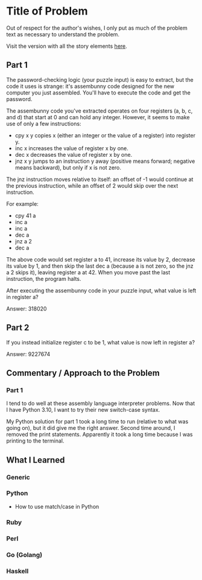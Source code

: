 # Title of Problem

Out of respect for the author's wishes, I only put as much of the problem text as necessary to understand the problem.

Visit the version with all the story elements [here](https://adventofcode.com/2015/day/13).

## Part 1
The password-checking logic (your puzzle input) is easy to extract, but the code it uses is strange: it's assembunny code designed for the new computer you just assembled. You'll have to execute the code and get the password.

The assembunny code you've extracted operates on four registers (a, b, c, and d) that start at 0 and can hold any integer. However, it seems to make use of only a few instructions:

- cpy x y copies x (either an integer or the value of a register) into register y.
- inc x increases the value of register x by one.
- dec x decreases the value of register x by one.
- jnz x y jumps to an instruction y away (positive means forward; negative means backward), but only if x is not zero.

The jnz instruction moves relative to itself: an offset of -1 would continue at the previous instruction, while an offset of 2 would skip over the next instruction.

For example:

- cpy 41 a
- inc a
- inc a
- dec a
- jnz a 2
- dec a

The above code would set register a to 41, increase its value by 2, decrease its value by 1, and then skip the last dec a (because a is not zero, so the jnz a 2 skips it), leaving register a at 42. When you move past the last instruction, the program halts.

After executing the assembunny code in your puzzle input, what value is left in register a?

Answer: 318020

## Part 2
If you instead initialize register c to be 1, what value is now left in register a?

Answer: 9227674

## Commentary / Approach to the Problem
### Part 1
I tend to do well at these assembly language interpreter problems. Now that I have Python 3.10, I want to try their new switch-case syntax.

My Python solution for part 1 took a long time to run (relative to what was going on), but it did give me the right answer. Second time around, I removed the print statements. Apparently it took a long time because I was printing to the terminal.
## What I Learned

### Generic

### Python
- How to use match/case in Python
### Ruby

### Perl

### Go (Golang)

### Haskell
